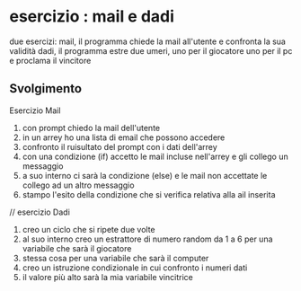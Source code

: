 esercizio : mail e dadi
===
due esercizi:
mail, il programma chiede la mail all'utente e confronta la sua validità
dadi, il programma estre due umeri, uno per il giocatore uno per il pc e proclama il vincitore
## Svolgimento

Esercizio Mail

1. con prompt chiedo la mail dell'utente
2. in un arrey ho una lista di email che possono accedere
3. confronto il ruisultato del prompt con i dati dell'arrey
4. con una condizione (if) accetto le mail incluse nell'arrey e gli    collego un messaggio
5. a suo interno ci sarà la condizione (else) e le mail non accettate le collego ad un altro messaggio
6. stampo l'esito della condizione che si verifica relativa alla ail inserita


// esercizio Dadi

1. creo un ciclo che si ripete due volte
2. al suo interno creo un estrattore di numero random da 1 a 6 per una variabile che sarà il giocatore
3. stessa cosa per una variabile che sarà il computer
4. creo un istruzione condizionale in cui confronto i numeri dati
5. il valore più alto sarà la mia variabile vincitrice

